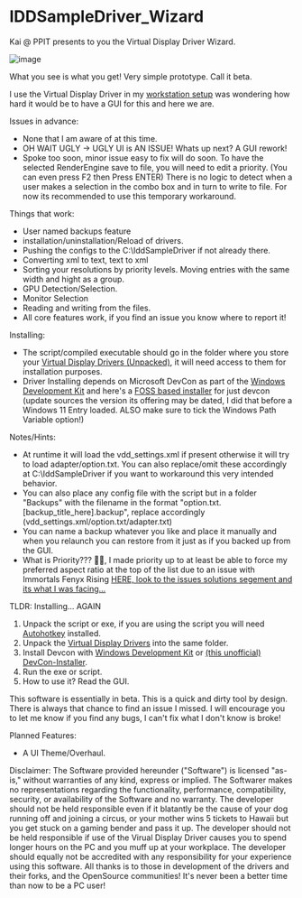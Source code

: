 # IDDSampleDriver_Wizard
Kai @ PPIT presents to you the Virtual Display Driver Wizard.

![image](https://github.com/user-attachments/assets/096ec719-05bf-479f-859c-982d96e99603)

What you see is what you get! Very simple prototype. Call it beta. 

I use the Virtual Display Driver in my [workstation setup](http://sh.uni2.cc/28JLJ) was wondering how hard it would be to have a GUI for this and here we are.

Issues in advance:
- None that I am aware of at this time.
- OH WAIT UGLY -> UGLY UI is AN ISSUE! Whats up next? A GUI rework!
- Spoke too soon, minor issue easy to fix will do soon. To have the selected RenderEngine save to file, you will need to edit a priority. (You can even press F2 then Press ENTER) There is no logic to detect when a user makes a selection in the combo box and in turn to write to file. For now its recommended to use this temporary workaround.

Things that work:
- User named backups feature
- installation/uninstallation/Reload of drivers.
- Pushing the configs to the C:\IddSampleDriver if not already there.
- Converting xml to text, text to xml
- Sorting your resolutions by priority levels. Moving entries with the same width and hight as a group.
- GPU Detection/Selection.
- Monitor Selection
- Reading and writing from the files.
- All core features work, if you find an issue you know where to report it!

Installing:
- The script/compiled executable should go in the folder where you store your [Virtual Display Drivers (Unpacked)](https://github.com/itsmikethetech/Virtual-Display-Driver), it will need access to them for installation purposes.
- Driver Installing depends on Microsoft DevCon as part of the [Windows Development Kit](https://download.microsoft.com/download/2/5/f/25f22c34-1cc4-404c-9f92-2ff26cc4ac91/KIT_BUNDLE_WDK_MEDIACREATION/wdksetup.exe) and here's a [FOSS based installer](https://github.com/Drawbackz/DevCon-Installer/releases/tag/1.3) for just devcon (update sources the version its offering may be dated, I did that before a Windows 11 Entry loaded. ALSO make sure to tick the Windows Path Variable option!)

Notes/Hints:
- At runtime it will load the vdd_settings.xml if present otherwise it will try to load adapter/option.txt. You can also replace/omit these accordingly at C:\IddSampleDriver if you want to workaround this very intended behavior.
- You can also place any config file with the script but in a folder "Backups" with the filename in the format "option.txt.[backup_title_here].backup", replace accordingly (vdd_settings.xml/option.txt/adapter.txt)
- You can name a backup whatever you like and place it manually and when you relaunch you can restore from it just as if you backed up from the GUI.
- What is Priority??? 🤷‍♀️, I made priority up to at least be able to force my preferred aspect ratio at the top of the list due to an issue with Immortals Fenyx Rising [HERE, look to the issues solutions segement and its what I was facing...](http://sh.uni2.cc/28JLJ)

TLDR: Installing... AGAIN
1. Unpack the script or exe, if you are using the script you will need [Autohotkey](https://www.autohotkey.com) installed.
2. Unpack the [Virtual Display Drivers](https://github.com/itsmikethetech/Virtual-Display-Driver) into the same folder.
3. Install Devcon with [Windows Development Kit](https://download.microsoft.com/download/2/5/f/25f22c34-1cc4-404c-9f92-2ff26cc4ac91/KIT_BUNDLE_WDK_MEDIACREATION/wdksetup.exe) or [(this unofficial) DevCon-Installer](https://github.com/Drawbackz/DevCon-Installer/releases/tag/1.3).
4. Run the exe or script.
5. How to use it? Read the GUI.

This software is essentially in beta. This is a quick and dirty tool by design. There is always that chance to find an issue I missed. I will encourage you to let me know if you find any bugs, I can't fix what I don't know is broke!

Planned Features:
- A UI Theme/Overhaul.

Disclaimer: The Software provided hereunder ("Software") is licensed "as-is," without warranties of any kind, express or implied. The Softwarer makes no representations regarding the functionality, performance, compatibility, security, or availability of the Software and no warranty. The developer should not be held responsible even if it blatantly be the cause of your dog running off and joining a circus, or your mother wins 5 tickets to Hawaii but you get stuck on a gaming bender and pass it up. The developer should not be held responsible if use of the Virual Display Driver causes you to spend longer hours on the PC and you muff up at your workplace. The developer should equally not be accredited with any responsibility for your experience using this software. All thanks is to those in development of the drivers and their forks, and the OpenSource communities! It's never been a better time than now to be a PC user!
